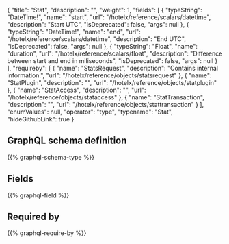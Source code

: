 {
  "title": "Stat",
  "description": "",
  "weight": 1,
  "fields": [
    {
      "typeString": "DateTime!",
      "name": "start",
      "url": "/hotelx/reference/scalars/datetime",
      "description": "Start UTC",
      "isDeprecated": false,
      "args": null
    },
    {
      "typeString": "DateTime!",
      "name": "end",
      "url": "/hotelx/reference/scalars/datetime",
      "description": "End UTC",
      "isDeprecated": false,
      "args": null
    },
    {
      "typeString": "Float",
      "name": "duration",
      "url": "/hotelx/reference/scalars/float",
      "description": "Difference between start and end in miliseconds",
      "isDeprecated": false,
      "args": null
    }
  ],
  "requireby": [
    {
      "name": "StatsRequest",
      "description": "Contains internal information.",
      "url": "/hotelx/reference/objects/statsrequest"
    },
    {
      "name": "StatPlugin",
      "description": "",
      "url": "/hotelx/reference/objects/statplugin"
    },
    {
      "name": "StatAccess",
      "description": "",
      "url": "/hotelx/reference/objects/stataccess"
    },
    {
      "name": "StatTransaction",
      "description": "",
      "url": "/hotelx/reference/objects/stattransaction"
    }
  ],
  "enumValues": null,
  "operator": "type",
  "typename": "Stat",
  "hideGithubLink": true
}
## GraphQL schema definition

{{% graphql-schema-type %}}

## Fields

{{% graphql-field %}}

## Required by

{{% graphql-require-by %}}
